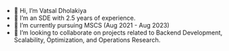 - 👋 Hi, I’m Vatsal Dholakiya
- 👀 I’m an SDE with 2.5 years of experience.
- 🌱 I’m currently pursuing MSCS (Aug 2021 - Aug 2023)
- 💞️ I’m looking to collaborate on projects related to Backend Development, Scalability, Optimization, and Operations Research.

<!---
vatsaldholakiya/vatsaldholakiya is a ✨ special ✨ repository because its `README.md` (this file) appears on your GitHub profile.
You can click the Preview link to take a look at your changes.
--->
